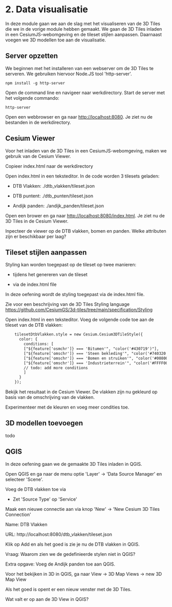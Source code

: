 # 2. Data visualisatie

In deze module gaan we aan de slag met het visualiseren van de 3D Tiles die we in de vorige module hebben gemaakt. We gaan de 3D Tiles inladen in een CesiumJS-webomgeving en de tileset stijlen aanpassen. Daarnaast voegen we 3D modellen toe aan de visualisatie.

## Server opzetten

We beginnen met het installeren van een webserver om de 3D Tiles te serveren. We gebruiken hiervoor Node.JS tool 'http-server'.

```shell
npm install -g http-server
``` 

Open de command line en navigeer naar werkdirectory. Start de server met het volgende commando:

```shell
http-server
```

Open een webbrowser en ga naar [http://localhost:8080](http://localhost:8080). Je ziet nu de bestanden in de werkdirectory.

## Cesium Viewer

Voor het inladen van de 3D Tiles in een CesiumJS-webomgeving, maken we gebruik van de Cesium Viewer.

Copieer index.html naar de werkdirectory

Open index.html in een teksteditor. In de code worden 3 tilesets geladen:

-  DTB Vlakken: ./dtb_vlakken/tileset.json

-  DTB puntent: ./dtb_punten/tileset.json

-  Andijk panden: ./andijk_panden/tileset.json

Open een brower en ga naar [http://localhost:8080/index.html](http://localhost:8080/index.html). Je ziet nu de 3D Tiles in de Cesium Viewer.

Inpecteer de viewer op de DTB vlakken, bomen en panden. Welke attributen zijn er beschikbaar per laag?

## Tileset stijlen aanpassen

Styling kan worden toegepast op de tileset op twee manieren:

- tijdens het genereren van de tileset

- via de index.html file

In deze oefening wordt de styling toegepast via de index.html file.

Zie voor een beschrijving van de 3D Tiles Styling language https://github.com/CesiumGS/3d-tiles/tree/main/specification/Styling

Open index.html in een teksteditor. Voeg de volgende code toe aan de tileset van de DTB vlakken:

```html
    tilesetDtbVlakken.style = new Cesium.Cesium3DTileStyle({
      color: {
        conditions: [
        ["${feature['osmchr']} === 'Bitumen'", "color('#430719')"],
        ["${feature['omschr']} === 'Steen bekleding'", "color('#740320')"],
        ["${feature['omschr']} === 'Bomen en struiken'", "color('#008000')"],
        ["${feature['omschr']} === 'Industrieterrein'", "color('#FFFF00')"]
        // todo: add more conditions
        ]
      }
    });
```

Bekijk het resultaat in de Cesium Viewer. De vlakken zijn nu gekleurd op basis van de omschrijving van de vlakken. 

Experimenteer met de kleuren en voeg meer condities toe.

## 3D modellen toevoegen

todo

## QGIS

In deze oefening gaan we de gemaakte 3D Tiles inladen in QGIS.

Open QGIS en ga naar de menu optie 'Layer' -> 'Data Source Manager' en selecteer 'Scene'.

Voeg de DTB vlakken toe via 

- Zet 'Source Type' op 'Service'

Maak een nieuwe connectie aan via knop 'New' -> 'New Cesium 3D Tiles Connection'

Name: DTB Vlakken

URL: http://localhost:8080/dtb_vlakken/tileset.json

Klik op Add en als het goed is zie je nu de DTB vlakken in QGIS.

Vraag: Waarom zien we de gedefinieerde stylen niet in QGIS?

Extra opgave: Voeg de Andijk panden toe aan QGIS.

Voor het bekijken in 3D in QGIS, ga naar View -> 3D Map Views ->  new 3D Map View

Als het goed is opent er een nieuw venster met de 3D Tiles.

Wat valt er op aan de 3D View in QGIS?



